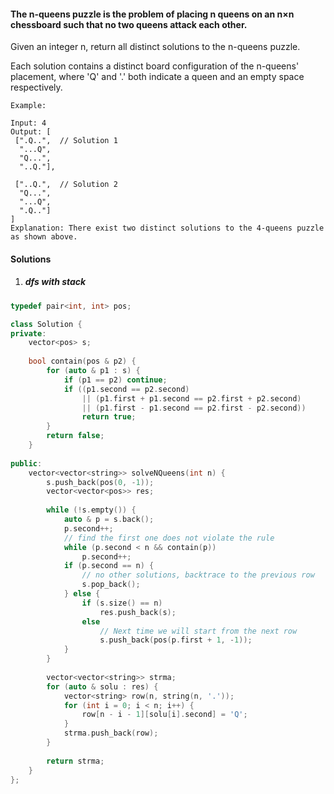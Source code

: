 #### The n-queens puzzle is the problem of placing n queens on an n×n chessboard such that no two queens attack each other.

Given an integer n, return all distinct solutions to the n-queens puzzle.

Each solution contains a distinct board configuration of the n-queens' placement, where 'Q' and '.' both indicate a queen and an empty space respectively.

```
Example:

Input: 4
Output: [
 [".Q..",  // Solution 1
  "...Q",
  "Q...",
  "..Q."],

 ["..Q.",  // Solution 2
  "Q...",
  "...Q",
  ".Q.."]
]
Explanation: There exist two distinct solutions to the 4-queens puzzle as shown above.
```


#### Solutions

1. ##### dfs with stack

```cpp
typedef pair<int, int> pos;

class Solution {
private:
    vector<pos> s;
    
    bool contain(pos & p2) {
        for (auto & p1 : s) {
            if (p1 == p2) continue;
            if ((p1.second == p2.second) 
                || (p1.first + p1.second == p2.first + p2.second) 
                || (p1.first - p1.second == p2.first - p2.second))
                return true;
        }
        return false;
    }
    
public:
    vector<vector<string>> solveNQueens(int n) {
        s.push_back(pos(0, -1));
        vector<vector<pos>> res;
        
        while (!s.empty()) {
            auto & p = s.back();
            p.second++;
            // find the first one does not violate the rule
            while (p.second < n && contain(p))  
                p.second++;
            if (p.second == n) {
                // no other solutions, backtrace to the previous row
                s.pop_back();
            } else {
                if (s.size() == n)
                    res.push_back(s);
                else
                    // Next time we will start from the next row
                    s.push_back(pos(p.first + 1, -1));
            }
        }
        
        vector<vector<string>> strma;
        for (auto & solu : res) {
            vector<string> row(n, string(n, '.'));
            for (int i = 0; i < n; i++) {
                row[n - i - 1][solu[i].second] = 'Q';
            }
            strma.push_back(row);
        }
        
        return strma;
    }
};
```